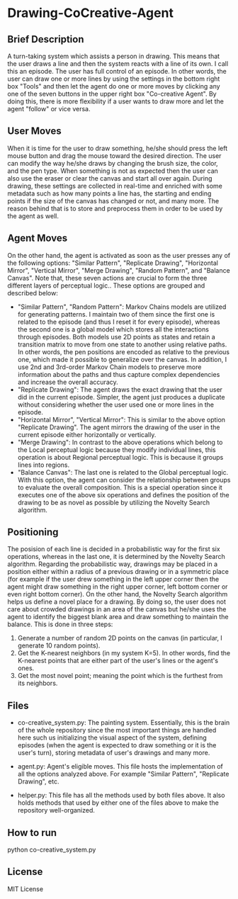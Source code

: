 # Drawing-CoCreative-Agent

## Brief Description
A turn-taking system which assists a person in drawing. This means that the user draws a line and then the system reacts with a line of its own. I call this an episode. The user has full control of an episode. In other words, the user can draw one or more lines by using the settings in the bottom right box "Tools" and then let the agent do one or more moves by clicking any one of the seven buttons in the upper right box "Co-creative Agent". By doing this, there is more flexibility if a user wants to draw more and let the agent "follow" or vice versa.

## User Moves
When it is time for the user to draw something, he/she should press the left mouse button and drag the mouse toward the desired direction. The user can modify the way he/she draws by changing the brush size, the color, and the pen type. When something is not as expected then the user can also use the eraser or clear the canvas and start all over again. During drawing, these settings are collected in real-time and enriched with some metadata such as how many points a line has, the starting and ending points if the size of the canvas has changed or not, and many more. The reason behind that is to store and preprocess them in order to be used by the agent as well.

## Agent Moves
On the other hand, the agent is activated as soon as the user presses any of the following options: "Similar Pattern", "Replicate Drawing", "Horizontal Mirror", "Vertical Mirror", "Merge Drawing", "Random Pattern", and "Balance Canvas". Note that, these seven actions are crucial to form the three different layers of perceptual logic.. These options are grouped and described below:
- "Similar Pattern", "Random Pattern": Markov Chains models are utilized for generating patterns. I maintain two of them since the first one is related to the episode (and thus I reset it for every episode), whereas the second one is a global model which stores all the interactions through episodes. Both models use 2D points as states and retain a transition matrix to move from one state to another using relative paths. In other words, the pen positions are encoded as relative to the previous one, which made it possible to generalize over the canvas. In addition, I use 2nd and 3rd-order Markov Chain models to preserve more information about the paths and thus capture complex dependencies and increase the overall accuracy.
- "Replicate Drawing": The agent draws the exact drawing that the user did in the current episode. Simpler, the agent just produces a duplicate without considering whether the user used one or more lines in the episode.
- "Horizontal Mirror", "Vertical Mirror": This is similar to the above option "Replicate Drawing". The agent mirrors the drawing of the user in the current episode either horizontally or vertically.
- "Merge Drawing": In contrast to the above operations which belong to the Local perceptual logic because they modify individual lines, this operation is about Regional perceptual logic. This is because it groups lines into regions.
- "Balance Canvas": The last one is related to the Global perceptual logic. With this option, the agent can consider the relationship between groups to evaluate the overall composition. This is a special operation since it executes one of the above six operations and defines the position of the drawing to be as novel as possible by utilizing the Novelty Search algorithm.

## Positioning
The posision of each line is decided in a probabilistic way for the first six operations, whereas in the last one, it is determined by the Novelty Search algorithm. Regarding the probabilistic way, drawings may be placed in a position either within a radius of a previous drawing or in a symmetric place (for example if the user drew something in the left upper corner then the agent might draw something in the right upper corner, left bottom corner or even right bottom corner). On the other hand, the Novelty Search algorithm helps us define a novel place for a drawing. By doing so, the user does not care about crowded drawings in an area of the canvas but he/she uses the agent to identify the biggest blank area and draw something to maintain the balance. This is done in three steps:
1. Generate a number of random 2D points on the canvas (in particular, I generate 10 random points). 
2. Get the K-nearest neighbors (in my system K=5). In other words, find the K-nearest points that are either part of the user's lines or the agent's ones. 
3. Get the most novel point; meaning the point which is the furthest from its neighbors.


## Files
- co-creative_system.py: The painting system. Essentially, this is the brain of the whole repository since the most important things are handled here such us initializing the visual aspect of the system, defining episodes (when the agent is expected to draw something or it is the user's turn), storing metadata of user's drawings and many more.

- agent.py: Agent's eligible moves. This file hosts the implementation of all the options analyzed above. For example "Similar Pattern", "Replicate Drawing", etc.

- helper.py: This file has all the methods used by both files above. It also holds methods that used by either one of the files above to make the repository well-organized. 


## How to run 
python co-creative_system.py

## License
MIT License